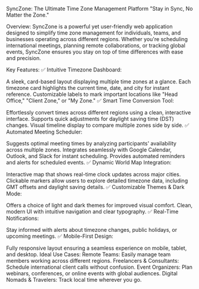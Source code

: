 SyncZone: The Ultimate Time Zone Management Platform
"Stay in Sync, No Matter the Zone."

Overview:
SyncZone is a powerful yet user-friendly web application designed to simplify time zone management for individuals, teams, and businesses operating across different regions. Whether you're scheduling international meetings, planning remote collaborations, or tracking global events, SyncZone ensures you stay on top of time differences with ease and precision.

Key Features:
✅ Intuitive Timezone Dashboard:

A sleek, card-based layout displaying multiple time zones at a glance.
Each timezone card highlights the current time, date, and city for instant reference.
Customizable labels to mark important locations like "Head Office," "Client Zone," or "My Zone."
✅ Smart Time Conversion Tool:

Effortlessly convert times across different regions using a clean, interactive interface.
Supports quick adjustments for daylight saving time (DST) changes.
Visual timeline display to compare multiple zones side by side.
✅ Automated Meeting Scheduler:

Suggests optimal meeting times by analyzing participants' availability across multiple zones.
Integrates seamlessly with Google Calendar, Outlook, and Slack for instant scheduling.
Provides automated reminders and alerts for scheduled events.
✅ Dynamic World Map Integration:

Interactive map that shows real-time clock updates across major cities.
Clickable markers allow users to explore detailed timezone data, including GMT offsets and daylight saving details.
✅ Customizable Themes & Dark Mode:

Offers a choice of light and dark themes for improved visual comfort.
Clean, modern UI with intuitive navigation and clear typography.
✅ Real-Time Notifications:

Stay informed with alerts about timezone changes, public holidays, or upcoming meetings.
✅ Mobile-First Design:

Fully responsive layout ensuring a seamless experience on mobile, tablet, and desktop.
Ideal Use Cases:
Remote Teams: Easily manage team members working across different regions.
Freelancers & Consultants: Schedule international client calls without confusion.
Event Organizers: Plan webinars, conferences, or online events with global audiences.
Digital Nomads & Travelers: Track local time wherever you go.
